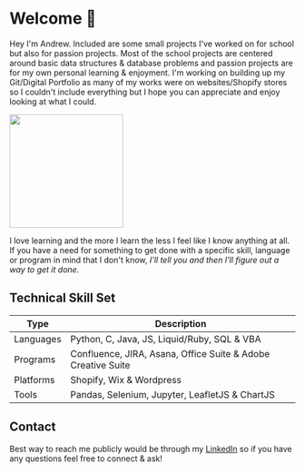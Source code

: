 # Welcome :wave:

Hey I'm Andrew. Included are some small projects I've worked on for school but also for passion projects. Most of the school projects are centered around basic data structures & database problems and passion projects are for my own personal learning & enjoyment. I'm working on building up my Git/Digital Portfolio as many of my works were on websites/Shopify stores so I couldn't include everything but I hope you can appreciate and enjoy looking at what I could. 

<img src="https://cdn.shopify.com/s/files/1/0469/9098/3319/files/Casual_Profile_Square.JPG?v=1615929696" width="200" height="200" />

I love learning and the more I learn the less I feel like I know anything at all. If you have a need for something to get done with a specific skill, language or program in mind that I don't know, <em> I'll tell you and then I'll figure out a way to get it done. </em>

## Technical Skill Set
| Type      | Description |
| ----------- | ----------- |
| Languages | Python, C, Java, JS, Liquid/Ruby, SQL & VBA  |
| Programs  | Confluence, JIRA, Asana, Office Suite & Adobe Creative Suite |
| Platforms | Shopify, Wix & Wordpress | 
| Tools     | Pandas, Selenium, Jupyter, LeafletJS & ChartJS |

## Contact
Best way to reach me publicly would be through my [LinkedIn](https://www.linkedin.com/in/liutiev/) so if you have any questions feel free to connect & ask! 
